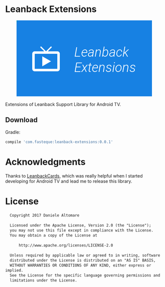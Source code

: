 Leanback Extensions
========

<p align="center">
    <img src="resources/app_icon_leanback.png" alt="Leanback Extensions"/>
</p>

Extensions of Leanback Support Library for Android TV.

Download
--------

Gradle:
```groovy
compile 'com.fasteque:leanback-extensions:0.0.1'
```

Acknowledgments
========

Thanks to [LeanbackCards](https://github.com/hitherejoe/LeanbackCards), which was really helpful when I started developing for Android TV and lead me to release this library.

License
========

      Copyright 2017 Daniele Altomare

      Licensed under the Apache License, Version 2.0 (the "License");
      you may not use this file except in compliance with the License.
      You may obtain a copy of the License at

          http://www.apache.org/licenses/LICENSE-2.0

      Unless required by applicable law or agreed to in writing, software
      distributed under the License is distributed on an "AS IS" BASIS,
      WITHOUT WARRANTIES OR CONDITIONS OF ANY KIND, either express or implied.
      See the License for the specific language governing permissions and
      limitations under the License.
